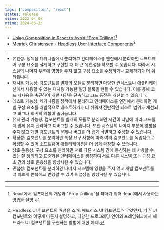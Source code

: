```yaml
---
tags: ['composition', 'react']
status: release
ctime: 2022-04-09
mtime: 2024-03-22
---
```


- [Using Composition in React to Avoid "Prop Drilling"](https://youtu.be/3XaXKiXtNjw)[^1]
- [Merrick Christensen - Headless User Interface Components](https://www.merrickchristensen.com/articles/headless-user-interface-components/)[^2]

---

- 유연성: 정책을 메커니즘에서 분리하고 인터페이스를 엔진에서 분리하면 소프트웨어 구성 요소를 설계하고 구현할 때 더 큰 유연성을 확보할 수 있습니다. 따라서 시스템의 나머지 부분에 영향을 주지 않고 구성 요소를 수정하거나 교체하기가 더 쉬워집니다.
- 재사용 가능성: 컴포넌트를 별개의 모듈로 분리하면 다양한 컨텍스트나 애플리케이션에서 사용할 수 있는 재사용 가능한 빌딩 블록을 만들 수 있습니다. 이를 통해 코드 재사용을 촉진하여 개발 시간을 단축하고 코드 품질을 개선할 수 있습니다.
- 테스트 가능성: 메커니즘을 정책에서 분리하고 인터페이스를 엔진에서 분리하면 개별 구성 요소를 개별적으로 테스트하기가 더 쉬워져 전반적인 테스트 범위가 개선되고 버그나 회귀의 위험이 줄어듭니다.
- 유지 관리 가능성: 컴포넌트를 별개의 모듈로 분리하면 시간이 지남에 따라 코드를 더 쉽게 유지 관리하고 디버그할 수 있습니다. 또한 시스템의 나머지 부분에 영향을 주지 않고 개별 컴포넌트의 문제나 버그를 더 쉽게 식별하고 수정할 수 있습니다.
- 확장성: 컴포넌트를 분리하면 특정 요구 사항에 따라 여러 컴포넌트를 독립적으로 확장할 수 있어 소프트웨어 애플리케이션을 더 쉽게 확장할 수 있습니다.
- 상호 운용성: 구성 요소를 분리하면 서로 다른 시스템 간에 통신하는 데 사용할 수 있는 잘 정의되고 표준화된 인터페이스를 생성하여 서로 다른 시스템 또는 구성 요소 간의 상호 운용성을 향상시킬 수 있습니다.
- 민첩성: 컴포넌트를 분리하면 나머지 시스템에 영향을 주지 않고 개별 컴포넌트를 더 빠르게 반복하고 변경할 수 있어 민첩성을 향상시킬 수 있습니다.

---

[^1]: React에서 컴포지션의 개념과 "Prop Drilling"을 피하기 위해 React에서 사용하는 방법을 설명.
[^2]: Headless UI 컴포넌트의 개념을 소개. 헤드리스 UI 컴포넌트가 무엇인지, 기존 UI 컴포넌트와 어떻게 다른지 설명하고, 다양한 프로그래밍 언어와 프레임워크에서 헤드리스 UI 컴포넌트를 구현하는 방법에 대한 예제.